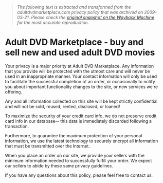 > *The following text is extracted and transformed from the adultdvdmarketplace.com privacy policy that was archived on 2009-03-21. Please check the [original snapshot on the Wayback Machine](https://web.archive.org/web/20090321075000id_/http%3A//www.adultdvdmarketplace.com/help_privacy.html) for the most accurate reproduction.*

# Adult DVD Marketplace - buy and sell new and used adult DVD movies

Your privacy is a major priority at Adult DVD Marketplace. Any information that you provide will be protected with the utmost care and will never be used in an inappropriate manner. Your contact information will only be used to facilitate the successful completion of an order, or occasionally to notify you about important functionality changes to the site, or new services we're offering.

Any and all information collected on this site will be kept strictly confidential and will not be sold, reused, rented, disclosed, or loaned!

To maximize the security of your credit card info, we do not preserve credit card info in our database-- this data is immediately discarded following a transaction.

Furthermore, to guarantee the maximum protection of your personal information, we use the latest technology to securely encrypt all information that must be transmitted over the Internet.

When you place an order on our site, we provide your sellers with the minimum information needed to successfully fulfill your order. We expect our sellers to abide by these same privacy guidelines.

If you have any questions about this policy, please feel free to contact us. 

